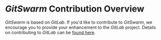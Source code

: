 # $GitSwarm$ Contribution Overview

$GitSwarm$ is based on $GitLab$. If you'd like to contribute to $GitSwarm$, we encourage you to
provide your enhancement to the $GitLab$ project. Details on contributing to $GitLab$ can be [found here](https://about.gitlab.com/contributing/).
